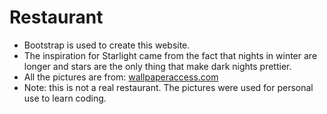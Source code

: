 # Restaurant
- Bootstrap is used to create this website.
- The inspiration for Starlight came from the fact that nights in winter are longer and stars are the only thing that make dark nights prettier.
- All the pictures are from: [wallpaperaccess.com](https://wallpaperaccess.com) 
- Note: this is not a real restaurant. The pictures were used for personal use to learn coding.







